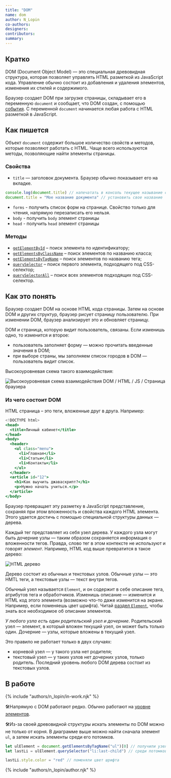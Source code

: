 ```yaml
---
title: "DOM"
name: dom
author: N_Lopin
co-authors:
designers:
contributors:
summary:
---
```


## Кратко

DOM (Document Object Model) — это специальная древовидная структура, которая позволяет управлять HTML разметкой из JavaScript кода. Управление обычно состоит из добавления и удаления элементов, изменения их стилей и содержимого.

Браузер создает DOM при загрузке страницы, складывает его в переменную `document` и сообщает, что DOM создан, с помощью [события](/posts/js/doka/events/). С переменной `document` начинается любая работа с HTML разметкой в JavaScript.

## Как пишется

Объект `document` содержит большое количество свойств и методов, которые позволяют работать с HTML. Чаще всего используются методы, позволяющие найти элементы страницы.

### Свойства

- `title` — заголовок документа. Браузер обычно показывает его на вкладке.

```jsx
console.log(document.title) // напечатать в консоль текущее называние старницы
document.title = "Мое название документа" // установить свое название
```

- `forms` - получить список форм на странице. Свойство только для чтения, напрямую перезаписать его нельзя.
- `body` - получить `body` элемент страницы
- `head` - получить `head` элемент страницы

### Методы

- [`getElementById`](/posts/js/doka/getelementbyid/) – поиск элемента по идентификатору;
- [`getElementsByClassName`](/posts/js/doka/getelementsbyclassname/) – поиск элементов по названию класса;
- [`getElementsByTagName`](/posts/js/doka/getelementsbytagname/) – поиск элементов по названию тега;
- [`querySelector`](/posts/js/doka/query-selector/) – поиск первого элемента, подходящего под CSS-селектор;
- [`querySelectorAll`](/posts/js/doka/query-selector-all/) – поиск всех элементов подходящих под CSS-селектор.

## Как это понять

Браузер создает DOM на основе HTML кода страницы. Затем на основе DOM и других структур, браузер рисует страницу пользователю. При изменении DOM, браузер анализирует это и обновляет страницу.

DOM и страница, которую видит пользователь, связаны. Если изменишь одно, то изменится и второе:

- пользователь заполняет форму — можно прочитать введенные значения в DOM;
- при выборе страны, мы заполняем список городов в DOM — пользователь видит список.

Высокоуровневая схема такого взаимодействия:

![Высокоуровневая схема взаимодействия DOM / HTML / JS / Страница браузера](/assets/images/posts/dom/DOM_01.png)

### Из чего состоит DOM

HTML страница – это теги, вложенные друг в друга. Например:

```jsx
<!DOCTYPE html>
<head>
  <title>Личный кабинет</title>
</head>
<body>
  <header>
    <ul class="menu">
      <li>Главная</li>
      <li>Статьи</li>
      <li>Контакты</li>
    </ul>
  </header>
  <article id="12">
    <h1>Как выучить джаваскрипт?</h1>
    <p>Нужно начать учиться.</p>
  </article>
</body>
```

Браузер превращает эту разметку в JavaScript представление, сохраняя при этом вложенность и свойства каждого HTML элемента. Этого удается достичь с помощью специальной структуры данных — дерева.

Каждый тег представляет из себя узел дерева. У каждого узла могут быть дочерние узлы — таким образом сохраняется информация о вложенности тегов. Правда, слово тег в этом контексте не используют и говорят _элемент_. Например, HTML код выше превратится в такое дерево:

![HTML дерево](/assets/images/posts/dom/DOM_02.png)

Дерево состоит из обычных и текстовых узлов. Обычные узлы — это HMTL теги, а текстовые узлы — текст внутри тегов.

Обычный узел называется `Element`, и он содержит в себе описание тега, атрибутов тега и обработчиков. Изменишь описание — изменится и HTML код этого элемента (возможно что-то даже изменится на экране. Например, если поменяешь цвет шрифта). Читай [раздел `Element`](/posts/js/doka/element/), чтобы знать все необходимое об описании элементов.

_У любого узла есть один родительский узел и дочерние_. Родительский узел — элемент, в который вложен текущий узел, он может быть только один. Дочерние — узлы, которые вложены в текущий узел.

Это правило не работает только в двух случаях:

- корневой узел — у такого узла нет родителя;
- текстовый узел — у таких узлов нет дочерних узлов, только родитель. Последний уровень любого DOM дерева состоит из текстовых узлов.

## В работе

{% include "authors/n_lopin/in-work.njk" %}

🛠Напрямую с DOM работают редко. Обычно работают на [уровне элементов](/posts/js/doka/element/).

🛠Из-за своей древовидной структуры искать элементы по DOM можно не только от корня. В диаграмме выше можно найти сначала элемент `ul`, а затем искать элементы среди его потомков.

```jsx
let ulElement = document.getElementsByTagName("ul")[0] // получили узел ul
let lastLi = ulElement.querySelector("li:last-child") // среди потомков ul нашли последний li

lastLi.style.color = "red" // поменяли цвет шрифта
```

{% include "authors/n_lopin/author.njk" %}

